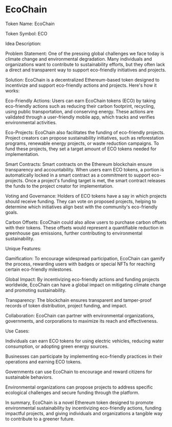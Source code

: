 # EcoChain

Token Name: EcoChain

Token Symbol: ECO

Idea Description:

Problem Statement: One of the pressing global challenges we face today is climate change and environmental degradation. Many individuals and organizations want to contribute to sustainability efforts, but they often lack a direct and transparent way to support eco-friendly initiatives and projects.

Solution: EcoChain is a decentralized Ethereum-based token designed to incentivize and support eco-friendly actions and projects. Here's how it works:

Eco-Friendly Actions: Users can earn EcoChain tokens (ECO) by taking eco-friendly actions such as reducing their carbon footprint, recycling, using public transportation, and conserving energy. These actions are validated through a user-friendly mobile app, which tracks and verifies environmental activities.

Eco-Projects: EcoChain also facilitates the funding of eco-friendly projects. Project creators can propose sustainability initiatives, such as reforestation programs, renewable energy projects, or waste reduction campaigns. To fund these projects, they set a target amount of ECO tokens needed for implementation.

Smart Contracts: Smart contracts on the Ethereum blockchain ensure transparency and accountability. When users earn ECO tokens, a portion is automatically locked in a smart contract as a commitment to support eco-projects. Once a project's funding target is met, the smart contract releases the funds to the project creator for implementation.

Voting and Governance: Holders of ECO tokens have a say in which projects should receive funding. They can vote on proposed projects, helping to determine which initiatives align best with the community's eco-friendly goals.

Carbon Offsets: EcoChain could also allow users to purchase carbon offsets with their tokens. These offsets would represent a quantifiable reduction in greenhouse gas emissions, further contributing to environmental sustainability.

Unique Features:

Gamification: To encourage widespread participation, EcoChain can gamify the process, rewarding users with badges or special NFTs for reaching certain eco-friendly milestones.

Global Impact: By incentivizing eco-friendly actions and funding projects worldwide, EcoChain can have a global impact on mitigating climate change and promoting sustainability.

Transparency: The blockchain ensures transparent and tamper-proof records of token distribution, project funding, and impact.

Collaboration: EcoChain can partner with environmental organizations, governments, and corporations to maximize its reach and effectiveness.

Use Cases:

Individuals can earn ECO tokens for using electric vehicles, reducing water consumption, or adopting green energy sources.

Businesses can participate by implementing eco-friendly practices in their operations and earning ECO tokens.

Governments can use EcoChain to encourage and reward citizens for sustainable behaviors.

Environmental organizations can propose projects to address specific ecological challenges and secure funding through the platform.

In summary, EcoChain is a novel Ethereum token designed to promote environmental sustainability by incentivizing eco-friendly actions, funding impactful projects, and giving individuals and organizations a tangible way to contribute to a greener future.
